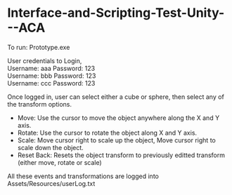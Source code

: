 # Interface-and-Scripting-Test-Unity---ACA


To run: Prototype.exe<br />

User credentials to Login,<br />
Username: aaa 	Password: 123<br />
Username: bbb	Password: 123<br />
Username: ccc	Password: 123<br />

Once logged in, user can select either a cube or sphere, then select any of the transform options.
* Move: Use the cursor to move the object anywhere along the X and Y axis.
* Rotate: Use the cursor to rotate the object along X and Y axis.
* Scale: Move cursor right to scale up the object, Move cursor right to scale down the object.
* Reset Back: Resets the object transform to previously editted transform (either move, rotate or scale)

All these events and transformations are logged into Assets/Resources/userLog.txt